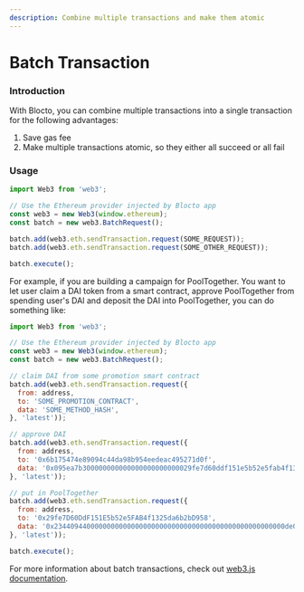```yaml
---
description: Combine multiple transactions and make them atomic
---
```


# Batch Transaction

### Introduction

With Blocto, you can combine multiple transactions into a single transaction for the following advantages:

1. Save gas fee
2. Make multiple transactions atomic, so they either all succeed or all fail

### Usage

```javascript
import Web3 from 'web3';

// Use the Ethereum provider injected by Blocto app
const web3 = new Web3(window.ethereum);
const batch = new web3.BatchRequest();

batch.add(web3.eth.sendTransaction.request(SOME_REQUEST));
batch.add(web3.eth.sendTransaction.request(SOME_OTHER_REQUEST));

batch.execute();
```

For example, if you are building a campaign for PoolTogether. You want to let user claim a DAI token from a smart contract, approve PoolTogether from spending user's DAI and deposit the DAI into PoolTogether, you can do something like:

```javascript
import Web3 from 'web3';

// Use the Ethereum provider injected by Blocto app
const web3 = new Web3(window.ethereum);
const batch = new web3.BatchRequest();

// claim DAI from some promotion smart contract
batch.add(web3.eth.sendTransaction.request({
  from: address,
  to: 'SOME_PROMOTION_CONTRACT',
  data: 'SOME_METHOD_HASH',
}, 'latest'));

// approve DAI
batch.add(web3.eth.sendTransaction.request({
  from: address,
  to: '0x6b175474e89094c44da98b954eedeac495271d0f',
  data: '0x095ea7b300000000000000000000000029fe7d60ddf151e5b52e5fab4f1325da6b2bd9580000000000000000000000000000000000000000000845951614014849ffffff',
}, 'latest'));

// put in PoolTogether
batch.add(web3.eth.sendTransaction.request({
  from: address,
  to: '0x29fe7D60DdF151E5b52e5FAB4f1325da6b2bD958',
  data: '0x234409440000000000000000000000000000000000000000000000000de0b6b3a7640000',
}, 'latest'));

batch.execute();
```

For more information about batch transactions, check out [web3.js documentation](https://web3js.readthedocs.io/en/v1.2.0/web3-eth.html#batchrequest).

